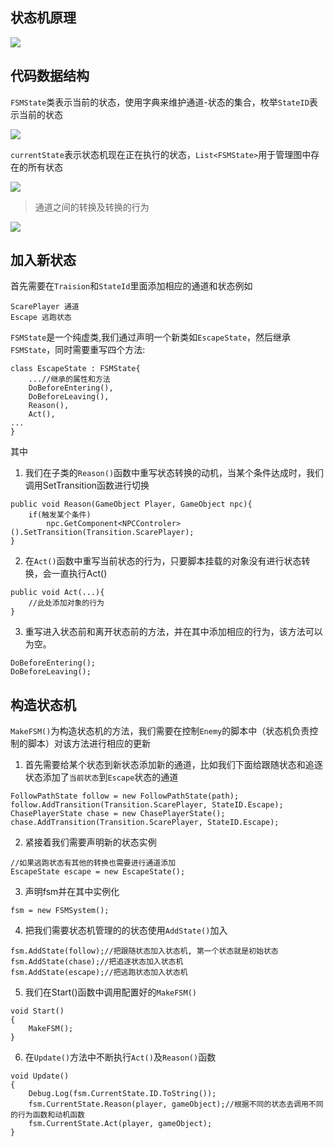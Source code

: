 
## 状态机原理

![](https://upload.wikimedia.org/wikipedia/commons/thumb/c/cf/Finite_state_machine_example_with_comments.svg/420px-Finite_state_machine_example_with_comments.svg.png)

## 代码数据结构

`FSMState`类表示当前的状态，使用字典来维护通道-状态的集合，枚举`StateID`表示当前的状态

![](https://github.com/zhangsanfenggithub/img/blob/master/1.jpg?raw=true)

`currentState`表示状态机现在正在执行的状态，`List<FSMState>`用于管理图中存在的所有状态

![](https://github.com/zhangsanfenggithub/img/blob/master/2.jpg?raw=true)

>通道之间的转换及转换的行为

![](https://github.com/zhangsanfenggithub/img/blob/master/Untitled%20Diagram.png?raw=true)


## 加入新状态

首先需要在`Traision`和`StateId`里面添加相应的通道和状态例如

```
ScarePlayer 通道
Escape 逃跑状态
```

`FSMState`是一个纯虚类,我们通过声明一个新类如`EscapeState`，然后继承`FSMState`，同时需要重写四个方法:
```
class EscapeState : FSMState{
	...//继承的属性和方法
	DoBeforeEntering(), 
	DoBeforeLeaving(), 
	Reason(), 
	Act(),
...
}
```
其中
1. 我们在子类的`Reason()`函数中重写状态转换的动机，当某个条件达成时，我们调用SetTransition函数进行切换
```
public void Reason(GameObject Player, GameObject npc){
	if(触发某个条件)
	    npc.GetComponent<NPCControler>().SetTransition(Transition.ScarePlayer);
}
```
2. 在`Act()`函数中重写当前状态的行为，只要脚本挂载的对象没有进行状态转换，会一直执行Act()
```
public void Act(...){
	//此处添加对象的行为
}
```
3. 重写进入状态前和离开状态前的方法，并在其中添加相应的行为，该方法可以为空。
```
DoBeforeEntering();
DoBeforeLeaving();
```	
## 构造状态机
`MakeFSM()`为构造状态机的方法，我们需要在控制`Enemy`的脚本中（状态机负责控制的脚本）对该方法进行相应的更新

1. 首先需要给某个状态到新状态添加新的通道，比如我们下面给跟随状态和追逐状态添加了`当前状态`到`Escape`状态的通道
```
FollowPathState follow = new FollowPathState(path);
follow.AddTransition(Transition.ScarePlayer, StateID.Escape);
ChasePlayerState chase = new ChasePlayerState();
chase.AddTransition(Transition.ScarePlayer, StateID.Escape);
```
2. 紧接着我们需要声明新的状态实例
```
//如果逃跑状态有其他的转换也需要进行通道添加
EscapeState escape = new EscapeState();
```
3. 声明fsm并在其中实例化
```
fsm = new FSMSystem();
```
4. 把我们需要状态机管理的的状态使用`AddState()`加入
```
fsm.AddState(follow);//把跟随状态加入状态机, 第一个状态就是初始状态
fsm.AddState(chase);//把追逐状态加入状态机
fsm.AddState(escape);//把逃跑状态加入状态机
```
5. 我们在Start()函数中调用配置好的`MakeFSM()`
```
void Start()
{
    MakeFSM();
}
```
6. 在`Update()`方法中不断执行`Act()`及`Reason()`函数
```
void Update()
{
    Debug.Log(fsm.CurrentState.ID.ToString());
    fsm.CurrentState.Reason(player, gameObject);//根据不同的状态去调用不同的行为函数和动机函数
    fsm.CurrentState.Act(player, gameObject);
}
```
